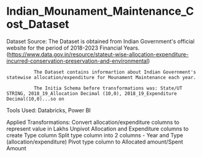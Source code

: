 # Indian_Mounament_Maintenance_Cost_Dataset
Dataset Source:
              The Dataset is obtained from Indian Government's official website for the period of 2018-2023 Financial Years.
              (https://www.data.gov.in/resource/stateut-wise-allocation-expenditure-incurred-conservation-preservation-and-environmental)

              The Dataset contains informartion about Indian Government's statewise allocation/expenditure for Mounament Maintenance each year.

              The Initia Schema before transformations was: State/UT STRING, 2018_19_Allocation Decimal (10,0), 2018_19_Expenditure Decimal(10,0)...so on

Tools Used:
              Databricks, Power BI

Applied Transformations:
                        Convert allocation/expenditure columns to represent value in Lakhs
                        Unpivot Allocation and Expenditure columns to create Type column
                        Split type column into 2 columns - Year and Type (allocation/expenditure)
                        Pivot type column to Allocated amount/Spent Amount
                        
                        
                                              
